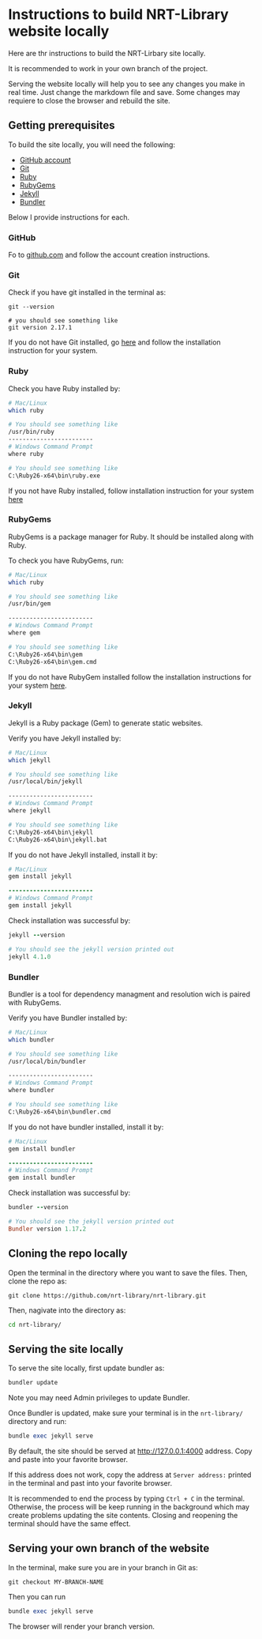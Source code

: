 # Instructions to build NRT-Library website locally

Here are thr instructions to build the NRT-Lirbary site locally. 

It is recommended to work in your own branch of the project. 

Serving the website locally will help you to see any changes you make in real time. Just change the markdown file and save. Some changes may requiere to close the browser and rebuild the site. 

## Getting prerequisites

To build the site locally, you will need the following:

- [GitHub account](https://github.com/)
- [Git](https://git-scm.com/downloads)
- [Ruby](https://www.ruby-lang.org/en/)
- [RubyGems](https://rubygems.org/)
- [Jekyll](https://jekyllrb.com/)
- [Bundler](https://bundler.io/)

Below I provide instructions for each.

### GitHub

Fo to [github.com](https://github.com/) and follow the account creation instructions. 

### Git

Check if you have git installed in the terminal as:

```git
git --version

# you should see something like 
git version 2.17.1
```

If you do not have Git installed, go [here](https://git-scm.com/downloads) and follow the installation instruction for your system.

### Ruby

Check you have Ruby installed by:

```bash
# Mac/Linux
which ruby

# You should see something like
/usr/bin/ruby
------------------------
# Windows Command Prompt 
where ruby

# You should see something like
C:\Ruby26-x64\bin\ruby.exe
```

If you not have Ruby installed, follow installation instruction for your system [here](https://rubyinstaller.org/downloads/)

### RubyGems

RubyGems is a package manager for Ruby. It should be installed along with Ruby. 

To check you have RubyGems, run:

```bash 
# Mac/Linux
which ruby

# You should see something like
/usr/bin/gem

------------------------
# Windows Command Prompt 
where gem

# You should see something like
C:\Ruby26-x64\bin\gem
C:\Ruby26-x64\bin\gem.cmd
```

If you do not have RubyGem installed follow the installation instructions for your system [here](https://rubygems.org/pages/download).

### Jekyll

Jekyll is a Ruby package (Gem) to generate static websites.

Verify you have Jekyll installed by:

```bash
# Mac/Linux
which jekyll

# You should see something like
/usr/local/bin/jekyll

------------------------
# Windows Command Prompt 
where jekyll

# You should see something like
C:\Ruby26-x64\bin\jekyll
C:\Ruby26-x64\bin\jekyll.bat
```

If you do not have Jekyll installed, install it by:

```ruby
# Mac/Linux 
gem install jekyll

------------------------
# Windows Command Prompt 
gem install jekyll
```

Check installation was successful by:
```ruby
jekyll --version

# You should see the jekyll version printed out
jekyll 4.1.0
```

### Bundler

Bundler is a tool for dependency managment and resolution wich is paired with RubyGems.

Verify you have Bundler installed by:

```bash
# Mac/Linux
which bundler

# You should see something like
/usr/local/bin/bundler

------------------------
# Windows Command Prompt 
where bundler

# You should see something like
C:\Ruby26-x64\bin\bundler.cmd
```

If you do not have bundler installed, install it by:

```ruby
# Mac/Linux 
gem install bundler

------------------------
# Windows Command Prompt 
gem install bundler
```

Check installation was successful by:

```ruby
bundler --version

# You should see the jekyll version printed out
Bundler version 1.17.2
```

## Cloning the repo locally

Open the terminal in the directory where you want to save the files. Then, clone the repo as:

```git
git clone https://github.com/nrt-library/nrt-library.git
```

Then, nagivate into the directory as: 

```bash
cd nrt-library/
```

## Serving the site locally

To serve the site locally, first update bundler as:

```ruby
bundler update
```

Note you may need Admin privileges to update Bundler.

Once Bundler is updated, make sure your terminal is in the `nrt-library/` directory and run:

```ruby
bundle exec jekyll serve
```

By default, the site should be served at http://127.0.0.1:4000 address. Copy and paste into your favorite browser.

If this address does not work, copy the address at `Server address:` printed in the terminal and past into your favorite browser.

It is recommended to end the process by typing `Ctrl + C` in the terminal. Otherwise, the process will be keep running in the background which may create problems updating the site contents. Closing and reopening the terminal should have the same effect. 

## Serving your own branch of the website

In the terminal, make sure you are in your branch in Git as:

```
git checkout MY-BRANCH-NAME
```

Then you can run 

```ruby
bundle exec jekyll serve
```

The browser will render your branch version.